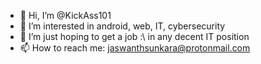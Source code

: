 - 👋 Hi, I’m @KickAss101
- 👀 I’m interested in android, web, IT, cybersecurity
- 💞️ I’m just hoping to get a job :\ in any decent IT position
- 📫 How to reach me: jaswanthsunkara@protonmail.com
